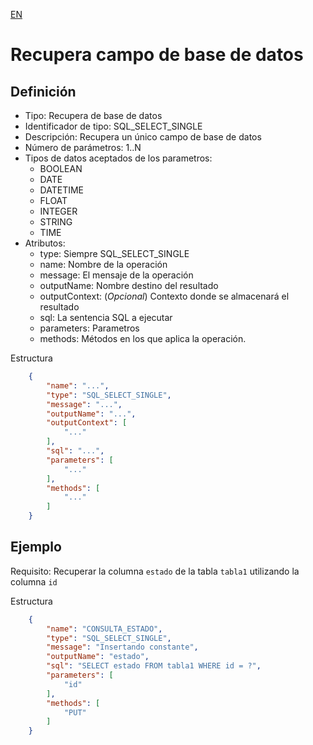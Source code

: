 [EN](SQL_SELECT_SINGLE.md)
# Recupera campo de base de datos

## Definición
* Tipo: Recupera de base de datos
* Identificador de tipo: SQL_SELECT_SINGLE
* Descripción: Recupera un único campo de base de datos
* Número de parámetros: 1..N
* Tipos de datos aceptados de los parametros:
  * BOOLEAN
  * DATE
  * DATETIME
  * FLOAT
  * INTEGER
  * STRING
  * TIME
* Atributos:
  * type: Siempre SQL_SELECT_SINGLE
  * name: Nombre de la operación
  * message: El mensaje de la operación
  * outputName: Nombre destino del resultado
  * outputContext: (_Opcional_) Contexto donde se almacenará el resultado
  * sql: La sentencia SQL a ejecutar
  * parameters: Parametros
  * methods: Métodos en los que aplica la operación.

Estructura
```json
	{
		"name": "...",
		"type": "SQL_SELECT_SINGLE",
		"message": "...",
		"outputName": "...",
		"outputContext": [
			"..."
		],
		"sql": "...",
		"parameters": [
			"..."
		],
		"methods": [
			"..."
		]
	}
```
## Ejemplo

Requisito: Recuperar la columna `estado` de la tabla `tabla1` utilizando la columna `id`

Estructura
```json
	{
		"name": "CONSULTA_ESTADO",
		"type": "SQL_SELECT_SINGLE",
		"message": "Insertando constante",
		"outputName": "estado",
		"sql": "SELECT estado FROM tabla1 WHERE id = ?",
		"parameters": [
			"id"
		],
		"methods": [
			"PUT"
		]
	}
```
